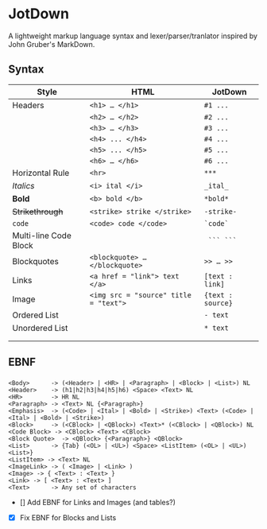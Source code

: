 # JotDown

A lightweight markup language syntax and lexer/parser/tranlator inspired by John Gruber's MarkDown.

## Syntax

| Style                          | HTML                                  | JotDown                     |
| ------------------------------ | ------------------------------------- | --------------------------- |
| Headers                        | `<h1> … </h1>`                        | `#1 ...`                    |
|                                | `<h2> … </h2>`                        | `#2 ...`                    |
|                                | `<h3> … </h3>`                        | `#3 ...`                    |
|                                | `<h4> ... </h4>`                      | `#4 ...`                    |
|                                | `<h5> ... </h5>`                      | `#5 ...`                    |
|                                | `<h6> … </h6>`                        | `#6 ...`                    |
| Horizontal Rule                | `<hr>`                                | `***`                       |
| *Italics*                      | `<i> ital </i>`                       | `_ital_`                    |
| **Bold**                       | `<b> bold </b>`                       | `*bold*`                    |
| <strike>Strikethrough</strike> | `<strike> strike </strike>`           | `-strike-`                  |
| `code`                         | `<code> code </code>`                 | <code>\`code\`</code>       |
| Multi-line Code Block          |                                       | <code> \`\`\` \`\`\`</code> |
| Blockquotes                    | `<blockquote> … </blockquote>`        | ` >> … >> `                 |
| Links                          | `<a href = "link"> text </a>`         | `[text : link]`             |
| Image                          | `<img src = "source" title = "text">` | `{text : source}`           |
| Ordered List                   |                                       | `- text`                    |
| Unordered List                 |                                       | `* text`                    |
|                                |                                       |                             |
|                                |                                       |                             |

## EBNF

### 

```
<Body> 	 	-> (<Header> | <HR> | <Paragraph> | <Block> | <List>) NL
<Header> 	-> (h1|h2|h3|h4|h5|h6) <Space> <Text> NL
<HR> 	 	-> HR NL
<Paragraph> -> <Text> NL {<Paragraph>}
<Emphasis> 	-> (<Code> | <Ital> | <Bold> | <Strike>) <Text> (<Code> | <Ital> | <Bold> | <Strike>)
<Block>		-> (<CBlock> | <QBlock>) <Text>* (<CBlock> | <QBlock>) NL
<Code Block> -> <CBlock> <Text> <CBlock>
<Block Quote>  -> <QBlock> {<Paragraph>} <QBlock>
<List>		-> {Tab} (<OL> | <UL>) <Space> <ListItem> (<OL> | <UL>) <List>}
<ListItem> -> <Text> NL
<ImageLink> -> ( <Image> | <Link> )
<Image> -> { <Text> : <Text> }
<Link> -> [ <Text> : <Text> ]
<Text> 		-> Any set of characters
```

- [] Add EBNF for Links and Images (and tables?)
- [x] Fix EBNF for Blocks and Lists
